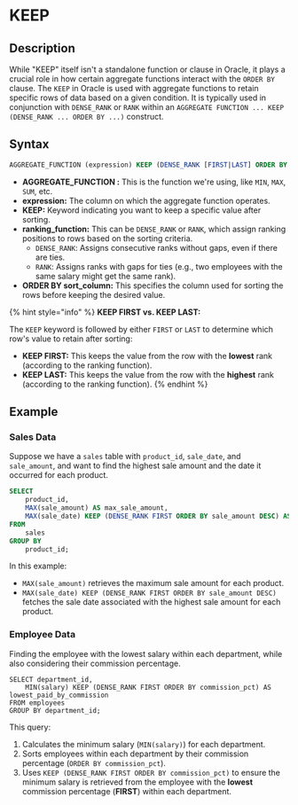 # KEEP

## Description

While "KEEP" itself isn't a standalone function or clause in Oracle, it plays a crucial role in how certain aggregate functions interact with the `ORDER BY` clause. The `KEEP` in Oracle is used with aggregate functions to retain specific rows of data based on a given condition. It is typically used in conjunction with `DENSE_RANK` or `RANK` within an `AGGREGATE FUNCTION ... KEEP (DENSE_RANK ... ORDER BY ...)` construct.

## **Syntax**

```sql
AGGREGATE_FUNCTION (expression) KEEP (DENSE_RANK [FIRST|LAST] ORDER BY expression [ASC|DESC])
```

* **AGGREGATE\_FUNCTION :** This is the function we're using, like `MIN`, `MAX`, `SUM`, etc.
* **expression:** The column on which the aggregate function operates.
* **KEEP:** Keyword indicating you want to keep a specific value after sorting.
* **ranking\_function:** This can be `DENSE_RANK` or `RANK`, which assign ranking positions to rows based on the sorting criteria.
  * `DENSE_RANK`: Assigns consecutive ranks without gaps, even if there are ties.
  * `RANK`: Assigns ranks with gaps for ties (e.g., two employees with the same salary might get the same rank).
* **ORDER BY sort\_column:** This specifies the column used for sorting the rows before keeping the desired value.

{% hint style="info" %}
**KEEP FIRST vs. KEEP LAST:**

The `KEEP` keyword is followed by either `FIRST` or `LAST` to determine which row's value to retain after sorting:

* **KEEP FIRST:** This keeps the value from the row with the **lowest** rank (according to the ranking function).
* **KEEP LAST:** This keeps the value from the row with the **highest** rank (according to the ranking function).
{% endhint %}

## **Example**

### Sales Data

Suppose we have a `sales` table with `product_id`, `sale_date`, and `sale_amount`, and want to find the highest sale amount and the date it occurred for each product.

```sql
SELECT
    product_id,
    MAX(sale_amount) AS max_sale_amount,
    MAX(sale_date) KEEP (DENSE_RANK FIRST ORDER BY sale_amount DESC) AS sale_date_of_max_amount
FROM
    sales
GROUP BY
    product_id;
```

In this example:

* `MAX(sale_amount)` retrieves the maximum sale amount for each product.
* `MAX(sale_date) KEEP (DENSE_RANK FIRST ORDER BY sale_amount DESC)` fetches the sale date associated with the highest sale amount for each product.

### Employee Data

Finding the employee with the lowest salary within each department, while also considering their commission percentage.

```
SELECT department_id, 
    MIN(salary) KEEP (DENSE_RANK FIRST ORDER BY commission_pct) AS lowest_paid_by_commission
FROM employees
GROUP BY department_id;
```

This query:

1. Calculates the minimum salary (`MIN(salary)`) for each department.
2. Sorts employees within each department by their commission percentage (`ORDER BY commission_pct`).
3. Uses `KEEP (DENSE_RANK FIRST ORDER BY commission_pct)` to ensure the minimum salary is retrieved from the employee with the **lowest** commission percentage (**FIRST**) within each department.



